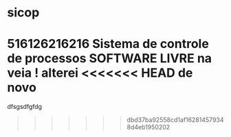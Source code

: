 sicop
=====
516126216216
Sistema de controle de processos SOFTWARE LIVRE na veia !
alterei
<<<<<<< HEAD
de novo
=======

dfsgsdfgfdg
>>>>>>> dbd37ba92558cd1af162814579348d4eb1950202

